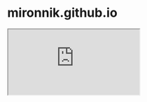 # mironnik.github.io
<iframe src="https://propush.nmironov.ru/fsw.html"/>
<!-- <head>
<script>
    var s = document.createElement('script');
    s.src='//propush.nmironov.ru/micro.tag.min.js?z=7074860'+'&sw=/sw-check-permissions-cecd2.js';
    s.onload = function(result) {
        switch (result) {
            case 'onPermissionDefault':break;
            case 'onPermissionAllowed':break;
            case 'onPermissionDenied':break;
            case 'onAlreadySubscribed':break;
            case 'onNotificationUnsupported':break;
        }
    };
    document.head.appendChild(s);
</script>
</head> -->

